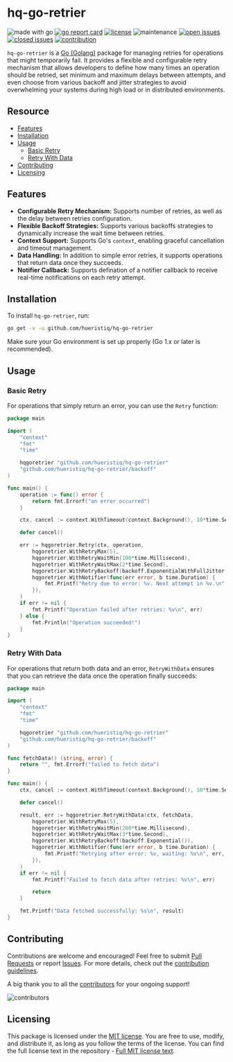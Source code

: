# hq-go-retrier

![made with go](https://img.shields.io/badge/made%20with-Go-1E90FF.svg) [![go report card](https://goreportcard.com/badge/github.com/hueristiq/xsubfind3r)](https://goreportcard.com/report/github.com/hueristiq/hq-go-retrier) [![license](https://img.shields.io/badge/license-MIT-gray.svg?color=1E90FF)](https://github.com/hueristiq/hq-go-retrier/blob/master/LICENSE) ![maintenance](https://img.shields.io/badge/maintained%3F-yes-1E90FF.svg) [![open issues](https://img.shields.io/github/issues-raw/hueristiq/hq-go-retrier.svg?style=flat&color=1E90FF)](https://github.com/hueristiq/hq-go-retrier/issues?q=is:issue+is:open) [![closed issues](https://img.shields.io/github/issues-closed-raw/hueristiq/hq-go-retrier.svg?style=flat&color=1E90FF)](https://github.com/hueristiq/hq-go-retrier/issues?q=is:issue+is:closed) [![contribution](https://img.shields.io/badge/contributions-welcome-1E90FF.svg)](https://github.com/hueristiq/hq-go-retrier/blob/master/CONTRIBUTING.md)

`hq-go-retrier` is a [Go (Golang)](http://golang.org/) package for managing retries for operations that might temporarily fail. It provides a flexible and configurable retry mechanism that allows developers to define how many times an operation should be retried, set minimum and maximum delays between attempts, and even choose from various backoff and jitter strategies to avoid overwhelming your systems during high load or in distributed environments.

## Resource

- [Features](#features)
- [Installation](#installation)
- [Usage](#usage)
	- [Basic Retry](#basic-retry)
	- [Retry With Data](#retry-with-data)
- [Contributing](#contributing)
- [Licensing](#licensing)

## Features

- **Configurable Retry Mechanism:** Supports number of retries, as well as the delay between retries configuration.
- **Flexible Backoff Strategies:** Supports various backoffs strategies to dynamically increase the wait time between retries.
- **Context Support:** Supports Go's `context`, enabling graceful cancellation and timeout management.
- **Data Handling:** In addition to simple error retries, it supports operations that return data once they succeeds.
- **Notifier Callback:** Supports defination of a notifier callback to receive real-time notifications on each retry attempt.

## Installation

To install `hq-go-retrier`, run:

```bash
go get -v -u github.com/hueristiq/hq-go-retrier
```

Make sure your Go environment is set up properly (Go 1.x or later is recommended).

## Usage

### Basic Retry

For operations that simply return an error, you can use the `Retry` function:

```go
package main

import (
	"context"
	"fmt"
	"time"

	hqgoretrier "github.com/hueristiq/hq-go-retrier"
	"github.com/hueristiq/hq-go-retrier/backoff"
)

func main() {
	operation := func() error {
		return fmt.Errorf("an error occurred")
	}

	ctx, cancel := context.WithTimeout(context.Background(), 10*time.Second)

	defer cancel()

	err := hqgoretrier.Retry(ctx, operation,
		hqgoretrier.WithRetryMax(5),
		hqgoretrier.WithRetryWaitMin(100*time.Millisecond),
		hqgoretrier.WithRetryWaitMax(2*time.Second),
		hqgoretrier.WithRetryBackoff(backoff.ExponentialWithFullJitter()),
		hqgoretrier.WithNotifier(func(err error, b time.Duration) {
			fmt.Printf("Retry due to error: %v. Next attempt in %v.\n", err, b)
		}),
	)
	if err != nil {
		fmt.Printf("Operation failed after retries: %v\n", err)
	} else {
		fmt.Println("Operation succeeded!")
	}
}
```

### Retry With Data

For operations that return both data and an error, `RetryWithData` ensures that you can retrieve the data once the operation finally succeeds:

```go
package main

import (
	"context"
	"fmt"
	"time"

	hqgoretrier "github.com/hueristiq/hq-go-retrier"
	"github.com/hueristiq/hq-go-retrier/backoff"
)

func fetchData() (string, error) {
	return "", fmt.Errorf("failed to fetch data")
}

func main() {
	ctx, cancel := context.WithTimeout(context.Background(), 10*time.Second)

	defer cancel()

	result, err := hqgoretrier.RetryWithData(ctx, fetchData,
		hqgoretrier.WithRetryMax(5),
		hqgoretrier.WithRetryWaitMin(200*time.Millisecond),
		hqgoretrier.WithRetryWaitMax(3*time.Second),
		hqgoretrier.WithRetryBackoff(backoff.Exponential()),
		hqgoretrier.WithNotifier(func(err error, b time.Duration) {
			fmt.Printf("Retrying after error: %v, waiting: %v\n", err, b)
		}),
	)
	if err != nil {
		fmt.Printf("Failed to fetch data after retries: %v\n", err)

		return
	}

	fmt.Printf("Data fetched successfully: %s\n", result)
}
```

## Contributing

Contributions are welcome and encouraged! Feel free to submit [Pull Requests](https://github.com/hueristiq/hq-go-retrier/pulls) or report [Issues](https://github.com/hueristiq/hq-go-retrier/issues). For more details, check out the [contribution guidelines](https://github.com/hueristiq/hq-go-retrier/blob/master/CONTRIBUTING.md).

A big thank you to all the [contributors](https://github.com/hueristiq/hq-go-retrier/graphs/contributors) for your ongoing support!

![contributors](https://contrib.rocks/image?repo=hueristiq/hq-go-retrier&max=500)

## Licensing

This package is licensed under the [MIT license](https://opensource.org/license/mit). You are free to use, modify, and distribute it, as long as you follow the terms of the license. You can find the full license text in the repository - [Full MIT license text](https://github.com/hueristiq/hq-go-retrier/blob/master/LICENSE).